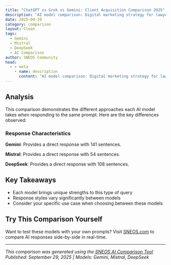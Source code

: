 ```yaml
---
title: "ChatGPT vs Grok vs Gemini: Client Acquisition Comparison 2025"
description: "AI model comparison: Digital marketing strategy for lawyers that actually generates quality leads..."
date: 2025-09-29
category: comparison
layout: Clean
tags:
  - Gemini
  - Mistral
  - DeepSeek
  - AI Comparison
author: SNEOS Community
head:
  - - meta
    - name: description
      content: "AI model comparison: Digital marketing strategy for lawyers that actually generates quality leads..."
---
```


<ChatComparison
  title="ChatGPT vs Grok vs Gemini: Client Acquisition Comparison 2025"
  prompt="Digital marketing strategy for lawyers that actually generates quality leads"
  :responses='{
    "Gemini": "Okay, let\u0027s break down a digital marketing strategy for lawyers that focuses on generating quality leads.  This isn\u0027t about just getting clicks; it\u0027s about attracting potential clients who are actively searching for legal help and are a good fit for your practice.\n\n**I. Foundational Elements (Must-Haves):**\n\n*   **A.  Professional and Mobile-Friendly Website:**\n    *   **Design:** Clean, modern, and easy to navigate.  Avoid cluttered layouts.  Focus on usability.\n    *   **Mobile-First:**  Most legal searches happen on mobile. Ensure your website is responsive and optimized for smaller screens.\n    *   **Speed:**  Fast loading times are crucial for user experience and SEO.\n    *   **Security (HTTPS):** Essential for trust and SEO ranking.\n    *   **Clear Call to Actions (CTAs):**  Every page should guide visitors toward taking the next step (e.g., \u0022Schedule a Consultation,\u0022 \u0022Download Our Free Guide,\u0022 \u0022Contact Us\u0022).  Use prominent buttons and clear, concise language.\n    *   **Attorney Bios:**  Highlight your expertise, experience, and personality.  Include professional headshots and, if possible, video introductions.\n    *   **Practice Areas Pages:**  Dedicated pages for each area of law you practice (e.g., \u0022Personal Injury,\u0022 \u0022Criminal Defense,\u0022 \u0022Family Law\u0022).  These pages should be highly detailed, informative, and optimized for relevant keywords.\n    *   **Contact Information:**  Prominently display your phone number, email address, and physical address (if applicable).  Include a contact form.\n    *   **Testimonials \u0026 Case Results:**  Social proof is powerful.  Include genuine client testimonials and, where appropriate, summaries of successful case results (while adhering to ethical and legal restrictions).\n\n*   **B.  Google Business Profile (GBP) Optimization:**\n    *   **Claim and Verify:**  Ensure your GBP listing is claimed and verified.\n    *   **Accurate Information:**  NAP (Name, Address, Phone Number) consistency is critical.  Use the same information as on your website.\n    *   **Category Selection:**  Choose the most relevant categories for your practice areas.\n    *   **Business Description:**  Write a compelling and keyword-rich description of your firm.\n    *   **Photos:**  Upload high-quality photos of your office, team, and maybe even some \u0022behind-the-scenes\u0022 shots.\n    *   **Posts:**  Regularly post updates, news, articles, and special offers to engage with potential clients.\n    *   **Q\u0026A:**  Monitor the Q\u0026A section and answer questions promptly and professionally.  Consider proactively adding common questions and their answers.\n    *   **Reviews:**  Actively solicit and respond to reviews.  Address negative reviews constructively.\n\n*   **C.  Tracking and Analytics:**\n    *   **Google Analytics:**  Track website traffic, user behavior, and conversions.\n    *   **Google Search Console:**  Monitor your website\u0027s performance in Google search results.\n    *   **Call Tracking:**  Use a call tracking service to track the source of incoming phone calls.  This is crucial for measuring the effectiveness of your marketing campaigns.\n    *   **Conversion Tracking:** Set up conversion tracking to monitor form submissions, phone calls, and other valuable actions.\n\n**II. Lead Generation Strategies:**\n\n*   **A.  Search Engine Optimization (SEO):**\n    *   **Keyword Research:**  Identify the keywords that potential clients are using to search for legal services in your area.  Focus on both \u0022head\u0022 keywords (e.g., \u0022personal injury lawyer\u0022) and long-tail keywords (e.g., \u0022how to file a personal injury claim after a car accident\u0022).\n    *   **On-Page Optimization:**  Optimize your website\u0027s content, title tags, meta descriptions, and header tags for relevant keywords.\n    *   **Off-Page Optimization (Link Building):**  Build high-quality backlinks from reputable websites in your industry and local community.  This signals to Google that your website is authoritative and trustworthy.\n        *   **Local Citations:**  List your firm in relevant online directories (e.g., Yelp, Avvo, FindLaw).\n        *   **Guest Blogging:**  Write guest posts for other websites in your niche.\n        *   **Community Involvement:**  Sponsor local events or organizations.\n    *   **Technical SEO:**  Ensure your website is technically sound and easy for search engines to crawl and index.  This includes things like site speed optimization, mobile-friendliness, and schema markup.\n\n*   **B.  Pay-Per-Click (PPC) Advertising (Google Ads):**\n    *   **Targeted Campaigns:**  Create highly targeted campaigns based on keywords, location, demographics, and interests.\n    *   **Compelling Ad Copy:**  Write ad copy that is relevant, engaging, and includes a clear call to action.\n    *   **Landing Page Optimization:**  Direct ad traffic to dedicated landing pages that are specifically designed to convert visitors into leads.  These pages should be highly relevant to the ad copy and keyword being targeted.\n    *   **Location Targeting:**  Focus your ads on your local service area.\n    *   **Remarketing:**  Retarget website visitors who have previously shown interest in your services.\n    *   **Ad Extensions:**  Utilize ad extensions (e.g., sitelinks, call extensions, location extensions) to provide additional information and make it easier for potential clients to contact you.\n    *   **Regular Monitoring and Optimization:**  Continuously monitor your campaigns and make adjustments as needed to improve performance.  A/B test different ad copy and landing pages to see what works best.\n\n*   **C.  Content Marketing:**\n    *   **Blog Posts:**  Write informative and engaging blog posts on topics that are relevant to your target audience.  Address common legal questions, provide helpful tips, and share insights into your practice areas.\n    *   **Ebooks \u0026 Guides:**  Create downloadable ebooks and guides on more in-depth legal topics.  These can be used as lead magnets to capture contact information.\n    *   **Infographics:**  Visually appealing infographics can be a great way to present complex legal information in an easy-to-understand format.\n    *   **Videos:**  Create videos on topics that are relevant to your target audience.  These can include educational videos, client testimonials, and behind-the-scenes looks at your firm.  Optimize your YouTube channel.\n    *   **Case Studies:** Showcase your successes with compelling case studies that highlight the challenges, solutions, and positive outcomes you achieved for your clients.  Anonymize data for confidentiality.\n    *   **Webinars:** Host online webinars on legal topics to attract and engage potential clients.\n\n*   **D.  Social Media Marketing:**\n    *   **Choose the Right Platforms:** Focus on the platforms where your target audience is most active. LinkedIn is generally good for business law, while Facebook might be better for family law.\n    *   **Consistent Posting:**  Post regularly and consistently to keep your audience engaged.\n    *   **Engaging Content:**  Share informative content, answer questions, and participate in relevant discussions.\n    *   **Paid Social Advertising:**  Use paid social advertising to target specific demographics and interests.\n    *   **Community Building:**  Join relevant groups and participate in conversations to build relationships with potential clients.\n    *   **Social Listening:**  Monitor social media for mentions of your firm, your competitors, and relevant legal topics.\n\n*   **E.  Email Marketing:**\n    *   **Build an Email List:**  Offer valuable content (e.g., free guides, checklists) in exchange for email addresses.\n    *   **Segment Your List:**  Segment your email list based on practice area, location, and other relevant factors.\n    *   **Personalized Emails:**  Send personalized emails that are relevant to the recipient\u0027s interests.\n    *   **Regular Newsletters:**  Send out regular newsletters with updates, news, and special offers.\n    *   **Automated Email Sequences:**  Set up automated email sequences to nurture leads and guide them through the sales funnel.\n\n*   **F.  Online Reputation Management:**\n    *   **Monitor Online Reviews:**  Regularly monitor online review sites (e.g., Google, Yelp, Avvo) for reviews of your firm.\n    *   **Respond to Reviews:**  Respond to all reviews, both positive and negative, in a timely and professional manner.\n    *   **Solicit Reviews:**  Actively solicit reviews from satisfied clients.\n    *   **Address Negative Feedback:**  Address negative feedback constructively and try to resolve any issues.\n\n**III.  Key Considerations for Lawyers:**\n\n*   **A.  Ethical Compliance:**  All of your marketing efforts must comply with the ethical rules and advertising regulations of your state bar association.\n*   **B.  Confidentiality:**  Be careful not to disclose any confidential information about your clients in your marketing materials.\n*   **C.  Transparency:**  Be transparent about your fees and services.\n*   **D.  Avoid Guarantees:**  Never guarantee a particular outcome in a case.\n*   **E.  Local Focus:**  Emphasize your local presence and community involvement.\n\n**IV. Measuring Success:**\n\n*   **Lead Volume:** Track the number of leads generated from each marketing channel.\n*   **Lead Quality:**  Assess the quality of leads based on factors such as demographics, legal needs, and likelihood of becoming a client.\n*   **Conversion Rate:**  Measure the percentage of leads that convert into clients.\n*   **Cost Per Lead (CPL):**  Calculate the cost of generating each lead from each marketing channel.\n*   **Return on Investment (ROI):**  Calculate the return on investment for each marketing channel.\n*   **Website Traffic:**  Monitor website traffic metrics such as page views, bounce rate, and time on site.\n*   **Keyword Rankings:**  Track your website\u0027s keyword rankings in search engine results pages (SERPs).\n\n**V.  Important Tips \u0026 Takeaways:**\n\n*   **Focus on Your Ideal Client:**  Develop a clear understanding of your ideal client and tailor your marketing efforts to attract them.\n*   **Be Patient:**  SEO and content marketing take time to produce results.\n*   **Be Consistent:**  Consistency is key to success in digital marketing.\n*   **Test and Optimize:**  Continuously test and optimize your marketing campaigns to improve performance.\n*   **Stay Up-to-Date:**  The digital marketing landscape is constantly changing, so it\u0027s important to stay up-to-date on the latest trends and best practices.\n*   **Consider Outsourcing:**  If you don\u0027t have the time or expertise to manage your digital marketing in-house, consider outsourcing to a reputable agency.\n*   **Embrace Video:**  Video is a powerful medium for engaging potential clients and conveying your expertise.\n*   **Leverage Client Testimonials:** Positive reviews and testimonials are crucial for building trust and credibility.\n*   **Offer Free Consultations:** A free initial consultation can be a great way to attract new clients and build rapport.\n*   **Track Everything:** Accurate tracking is essential for measuring the success of your marketing efforts and making informed decisions.\n\nBy implementing these strategies and continuously monitoring your results, you can develop a digital marketing strategy that generates high-quality leads and helps you grow your legal practice. Remember to prioritize ethical compliance and provide valuable content that addresses the needs of your target audience. Good luck!\n",
    "Mistral": "Creating a digital marketing strategy for lawyers that generates quality leads involves a multi-faceted approach. Here\u0027s a step-by-step strategy to help you achieve this:\n\n### 1. Define Your Target Audience\n- **Identify Your Ideal Client:** Understand who your ideal client is, including demographics, legal needs, and pain points.\n- **Create Buyer Personas:** Develop detailed profiles of your target clients to tailor your marketing efforts effectively.\n\n### 2. Build a Professional Website\n- **User-Friendly Design:** Ensure your website is easy to navigate, mobile-friendly, and visually appealing.\n- **SEO Optimization:** Use keywords relevant to your practice areas to improve search engine rankings.\n- **Clear Call-to-Actions (CTAs):** Include prominent CTAs like \u0022Schedule a Consultation\u0022 or \u0022Contact Us.\u0022\n- **Content Quality:** Provide valuable content such as blog posts, FAQs, and case studies to establish authority and trust.\n\n### 3. Search Engine Optimization (SEO)\n- **Keyword Research:** Identify and use keywords that your target audience is searching for.\n- **Local SEO:** Optimize your Google My Business listing, ensure your NAP (Name, Address, Phone number) is consistent across platforms, and get listed in local directories.\n- **On-Page SEO:** Optimize meta tags, headers, and URLs with relevant keywords.\n- **Off-Page SEO:** Build high-quality backlinks through guest blogging, partnerships, and directory listings.\n\n### 4. Content Marketing\n- **Blog Regularly:** Publish high-quality, informative blog posts that address common legal questions and issues.\n- **E-Books and Whitepapers:** Offer in-depth resources that can be downloaded in exchange for contact information.\n- **Video Content:** Create videos explaining legal concepts, client testimonials, and firm introductions.\n\n### 5. Social Media Marketing\n- **Platform Selection:** Choose platforms where your target audience is most active (e.g., LinkedIn for professional services, Facebook for community engagement).\n- **Consistent Posting:** Share updates, blog posts, client success stories, and industry news regularly.\n- **Engagement:** Respond to comments and messages promptly to build relationships.\n\n### 6. Pay-Per-Click (PPC) Advertising\n- **Google Ads:** Run targeted PPC campaigns to reach potential clients searching for legal services.\n- **Retargeting:** Use retargeting ads to reach visitors who have shown interest but haven\u0027t converted yet.\n- **Social Media Ads:** Utilize Facebook, LinkedIn, and Instagram ads to target specific demographics and interests.\n\n### 7. Email Marketing\n- **Build an Email List:** Offer lead magnets like free consultations, e-books, or webinars to capture email addresses.\n- **Segment Your List:** Tailor your email campaigns to different segments of your audience based on their interests and needs.\n- **Regular Newsletters:** Send out regular newsletters with updates, legal tips, and firm news.\n\n### 8. Online Reviews and Reputation Management\n- **Encourage Reviews:** Ask satisfied clients to leave reviews on Google, Yelp, and other platforms.\n- **Respond to Reviews:** Address both positive and negative reviews professionally to show that you value client feedback.\n- **Monitor Online Presence:** Use tools like Google Alerts to monitor mentions of your firm and respond to any negative comments promptly.\n\n### 9. Webinars and Live Q\u0026A Sessions\n- **Host Webinars:** Offer free webinars on topics relevant to your target audience to establish thought leadership.\n- **Live Q\u0026A:** Use platforms like Facebook Live or Instagram Live to host Q\u0026A sessions where potential clients can ask legal questions.\n\n### 10. Analytics and Optimization\n- **Track Performance:** Use tools like Google Analytics to track website traffic, conversions, and other key metrics.\n- **A/B Testing:** Continuously test different elements of your marketing strategy (e.g., CTAs, landing pages) to see what works best.\n- **Adjust and Optimize:** Regularly review your data and make adjustments to improve performance.\n\n### 11. Partnerships and Referrals\n- **Collaborate with Other Professionals:** Partner with complementary businesses (e.g., accountants, real estate agents) for mutual referrals.\n- **Client Referral Program:** Offer incentives for clients who refer new business to your firm.\n\n### 12. Legal Directories and Listings\n- **Get Listed:** Ensure your firm is listed in reputable legal directories like Avvo, FindLaw, and Justia.\n- **Optimize Profiles:** Make sure your profiles are complete and optimized with relevant keywords and client reviews.\n\nBy implementing these strategies, you can create a comprehensive digital marketing plan that not only generates quality leads but also builds a strong online presence and reputation for your law firm.",
    "DeepSeek": "Of course. This is a critical topic because most lawyers waste money on generic marketing that doesn\u0027t speak to the specific fears and needs of potential clients.\n\nA successful digital marketing strategy for lawyers isn\u0027t about being the loudest; it\u0027s about being the most helpful and authoritative voice when someone is in a crisis.\n\nHere is a comprehensive digital marketing strategy designed to generate **quality leads**\u2014clients who are informed, ready to act, and a good fit for your practice.\n\n### The Core Principle: The Trust Funnel\n\nForget just generating traffic. You need to build trust. A person hiring a lawyer is making one of the most important and stressful decisions of their life. Your digital presence must guide them from panic to confidence.\n\n**The Funnel:**\n1.  **Awareness:** They have a problem (e.g., \u0022car accident injury,\u0022 \u0022divorce lawyer near me\u0022).\n2.  **Consideration:** They are researching solutions and comparing lawyers.\n3.  **Decision:** They are ready to contact a firm.\n\nYour goal is to provide the right content at each stage to build trust and position yourself as the obvious choice.\n\n---\n\n### Phase 1: Foundation \u0026 Website Conversion Engine\n\nYour website is your digital office. It must be credible, fast, and persuasive.\n\n**1. A Client-Centered Website (Not a Law Firm Brochure)**\n*   **Mobile-First Design:** Over 60% of legal searches are on mobile. If your site is slow or hard to use on a phone, you\u0027ve lost them.\n*   **Clear Value Proposition:** Above the fold, answer their burning question: \u0022Can you help me with [My Specific Problem]?\u0022 Use headlines like \u0022Injured in an Accident? Let Us Fight for the Compensation You Deserve.\u0022\n*   **Practice Area Pages are King:** Don\u0027t just have a \u0022Services\u0022 page. Create dedicated, in-depth pages for each practice area (e.g., \u0022Divorce \u0026 Child Custody,\u0022 \u0022DUI Defense,\u0022 \u0022Estate Planning\u0022).\n*   **Social Proof:** Display client testimonials and case results (where ethically permissible). Use real names and photos if possible. This is critical for trust.\n*   **Clear, Multiple Calls-to-Action (CTAs):** Don\u0027t hide your phone number. Have a sticky header/footer with your number. Use clear buttons like \u0022Request a Free Case Evaluation,\u0022 \u0022Schedule a Consultation,\u0022 or \u0022Download Our Free Guide.\u0022\n\n**2. Search Engine Optimization (SEO) - The Long Game**\nSEO is how you get found by people actively looking for your help.\n\n*   **Keyword Research:** Identify the phrases your ideal clients use.\n    *   **Informational:** \u0022what to do after a car accident\u0022\n    *   **Navigational:** \u0022best divorce lawyer in [City]\u0022\n    *   **Transactional:** \u0022hire a DUI attorney\u0022\n*   **On-Page SEO:** Optimize your page titles, meta descriptions, and headers (H1, H2s) with these keywords. Create content that thoroughly answers search intent.\n*   **Local SEO (Non-Negotiable):**\n    *   **Google Business Profile:** Claim, verify, and optimize your listing with high-quality photos, accurate hours, and practice area categories.\n    *   **Local Citations:** Ensure your Name, Address, and Phone number (NAP) are consistent across directories (Avvo, Justia, Yelp, local chambers).\n    *   **Get Reviews:** Actively ask satisfied clients to leave reviews on your Google Business Profile. Respond professionally to all reviews.\n\n---\n\n### Phase 2: Content \u0026 Authority Building\n\nThis is how you separate yourself from the ambulance chasers and build the know-like-trust factor.\n\n**1. The Blog: Answer Questions, Don\u0027t Just Boast**\nYour blog should be a resource, not a press release center.\n*   **FAQ Style:** Write posts that answer common client questions. \u0022What is the Average Settlement for a Rear-End Collision?\u0022 \u0022How is Child Support Calculated in [State]?\u0022\n*   **Explain Processes:** \u0022A Step-by-Step Guide to the Probate Process in [State].\u0022 This demystifies the legal process and manages client expectations.\n*   **Showcase Expertise:** Write about recent changes in law or complex legal concepts in simple terms.\n\n**2. The Lead Magnet: The Trust Exchange**\nA blog builds general authority; a lead magnet captures the lead.\n*   **Offer:** A high-value, in-depth guide, checklist, or report specific to a practice area.\n    *   Personal Injury: \u0022The Injured Victim\u0027s Guide to Maximizing Your Insurance Settlement\u0022\n    *   Family Law: \u0022The 5 Critical Mistakes to Avoid in Your Divorce\u0022\n    *   Estate Planning: \u0022The Ultimate Checklist for Protecting Your Family\u0027s Future\u0022\n*   **Delivery:** Use a simple form on a dedicated landing page to exchange the guide for their name and email address. This is now a **warm lead**.\n\n---\n\n### Phase 3: Direct Lead Generation Channels\n\n**1. Pay-Per-Click (PPC) Advertising (Google Ads)**\nPPC gets you to the top of search results *immediately* for high-intent keywords.\n*   **Focus on High-Intent Keywords:** Bid on phrases like \u0022hire a personal injury lawyer,\u0022 \u0022bankruptcy attorney near me.\u0022\n*   **Use Geo-Targeting:** Only show ads to people in your service area.\n*   **Landing Pages are Crucial:** Don\u0027t send ad clicks to your homepage. Send them to a dedicated landing page that continues the ad\u0027s message and has ONE clear goal: getting them to call or fill out a contact form.\n*   **Use Call-Only Ads:** For practice areas where the intent is immediate (e.g., DUI, arrest), use ads that are just a big \u0022Call Now\u0022 button.\n\n**2. Retargeting (Remarketing)**\nThis is your secret weapon. 98% of first-time website visitors leave without contacting you. Retargeting puts your ads in front of them as they browse the internet (Facebook, Instagram, other websites), reminding them of your expertise.\n*   **Segment Your Audience:**\n    *   Show general brand ads to all website visitors.\n    *   Show your \u0022Free Guide\u0022 lead magnet to people who visited your blog.\n    *   Show a strong \u0022Schedule a Consultation\u0022 ad to people who visited your contact page but didn\u0027t convert.\n\n---\n\n### Phase 4: Nurturing \u0026 Conversion\n\n**Email Marketing (The Qualifier)**\nThe people who downloaded your guide are warm leads, but not yet ready to hire. Nurture them.\n*   **Welcome Sequence:** Automatically send a series of 3-4 emails after they download your guide. Provide more value, introduce your firm\u0027s philosophy, and end with a soft ask for a consultation.\n*   **Newsletter:** Send a monthly newsletter with your latest blog posts, firm updates, and legal tips. This keeps you top-of-mind so when they *are* ready, you\u0027re the first call.\n\n**The Consultation is the Final Conversion**\nYour website and ads have done their job when the phone rings or the form is submitted. Now, your intake process must be flawless.\n*   **Responsive Intake:** Someone should answer the phone or respond to a web form within minutes, not hours.\n*   **Trained Staff:** The person handling intake should be empathetic, knowledgeable, and able to pre-qualify the lead.\n*   **Set the Consultation:** The goal of the first call is to book a paid or free consultation (depending on your practice area). Make it easy to schedule.\n\n### Sample Funnel in Action: Personal Injury\n\n1.  **Awareness:** Someone searches \u0022neck pain after car accident who is at fault.\u0022 They find your **SEO-optimized blog post** on that exact topic.\n2.  **Consideration:** On the blog post, they see an offer for your lead magnet: **\u0022The Ultimate Guide to Car Accident Claims.\u0022** They download it, giving you their email.\n3.  **Nurturing:** They enter your **email sequence** that provides more value and builds trust over 5 days.\n4.  **Retargeting:** During this time, they see your **Facebook retargeting ads** about your successful case results.\n5.  **Decision:** They visit your \u0022Request a Consultation\u0022 page. Because they\u0027ve consumed your content and trust you, they fill out the form. Your intake team calls them within 15 minutes and schedules a free case evaluation\u2014a **high-quality, pre-informed lead.**\n\n### What to Avoid\n\n*   **Vanity Metrics:** Don\u0027t focus on \u0022likes\u0022 or pure website traffic. Focus on **Leads, Consultation Bookings, and Client Acquisitions.**\n*   **Generic Brand Advertising:** Don\u0027t run ads that just say \u0022We\u0027re the Best Law Firm!\u0022 Be specific and problem-focused.\n*   **Spending on PPC Without a Solid Foundation:** If your website doesn\u0027t convert, PPC is just a way to burn money faster.\n*   **Neglecting Your Google Business Profile:** This is free real estate at the top of local searches. Optimize it relentlessly.\n\nBy implementing this trust-based, client-focused strategy, you will stop chasing leads and start attracting clients who are ready to hire a competent, caring professional."
  }'
  published-date="15:53"
/>

## Analysis

This comparison demonstrates the different approaches each AI model takes when responding to the same prompt. Here are the key differences observed:

### Response Characteristics

**Gemini**: Provides a direct response with 141 sentences. 

**Mistral**: Provides a direct response with 54 sentences. 

**DeepSeek**: Provides a direct response with 108 sentences. 

## Key Takeaways

- Each model brings unique strengths to this type of query
- Response styles vary significantly between models
- Consider your specific use case when choosing between these models

## Try This Comparison Yourself

Want to test these models with your own prompts? Visit [SNEOS.com](https://sneos.com) to compare AI responses side-by-side in real-time.

---

*This comparison was generated using the [SNEOS AI Comparison Tool](https://sneos.com)*
*Published: September 29, 2025 | Models: Gemini, Mistral, DeepSeek*

